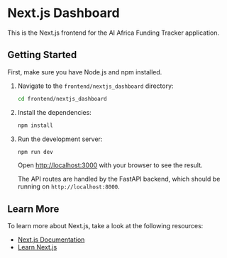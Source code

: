 # Next.js Dashboard

This is the Next.js frontend for the AI Africa Funding Tracker application.

## Getting Started

First, make sure you have Node.js and npm installed.

1.  Navigate to the `frontend/nextjs_dashboard` directory:
    ```bash
    cd frontend/nextjs_dashboard
    ```

2.  Install the dependencies:
    ```bash
    npm install
    ```

3.  Run the development server:
    ```bash
    npm run dev
    ```

    Open [http://localhost:3000](http://localhost:3000) with your browser to see the result.

    The API routes are handled by the FastAPI backend, which should be running on `http://localhost:8000`.

## Learn More

To learn more about Next.js, take a look at the following resources:

-   [Next.js Documentation](https://nextjs.org/docs)
-   [Learn Next.js](https://nextjs.org/learn)

<!-- Test comment for Git hook sync - $(date) -->